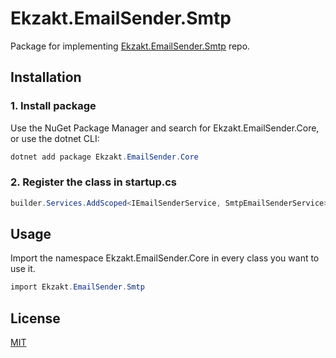 ﻿# Ekzakt.EmailSender.Smtp
Package for implementing
[Ekzakt.EmailSender.Smtp](https://github.com/Ekzakt/Ekzakt/tree/master/Ekzakt.EmailSender.Smtp) repo.

## Installation

### 1. Install package
Use the NuGet Package Manager and search for Ekzakt.EmailSender.Core, or use the dotnet CLI:
``` C#
dotnet add package Ekzakt.EmailSender.Core
```

### 2. Register the class in startup.cs
``` C#
builder.Services.AddScoped<IEmailSenderService, SmtpEmailSenderService>();
```

## Usage
Import the namespace Ekzakt.EmailSender.Core in every class you want to use it.
``` C#
import Ekzakt.EmailSender.Smtp
```

## License
[MIT](https://choosealicense.com/licenses/mit/)